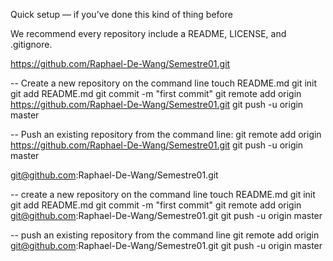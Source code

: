 Quick setup — if you've done this kind of thing before

We recommend every repository include a README, LICENSE, and .gitignore.

https://github.com/Raphael-De-Wang/Semestre01.git

-- Create a new repository on the command line
touch README.md
git init
git add README.md
git commit -m "first commit"
git remote add origin https://github.com/Raphael-De-Wang/Semestre01.git
git push -u origin master


-- Push an existing repository from the command line:
git remote add origin https://github.com/Raphael-De-Wang/Semestre01.git
git push -u origin master


git@github.com:Raphael-De-Wang/Semestre01.git

-- create a new repository on the command line
touch README.md
git init
git add README.md
git commit -m "first commit"
git remote add origin git@github.com:Raphael-De-Wang/Semestre01.git
git push -u origin master

-- push an existing repository from the command line
git remote add origin git@github.com:Raphael-De-Wang/Semestre01.git
git push -u origin master


